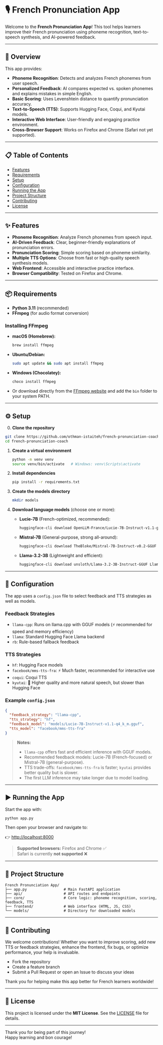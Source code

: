 # 🎙️ French Pronunciation App

Welcome to the **French Pronunciation App**! This tool helps learners improve their French pronunciation using phoneme recognition, text-to-speech synthesis, and AI-powered feedback.

---

## 🚀 Overview

This app provides:

- **Phoneme Recognition**: Detects and analyzes French phonemes from user speech.
- **Personalized Feedback**: AI compares expected vs. spoken phonemes and explains mistakes in simple English.
- **Basic Scoring**: Uses Levenshtein distance to quantify pronunciation accuracy.
- **Text-to-Speech (TTS)**: Supports Hugging Face, Coqui, and Kyutai models.
- **Interactive Web Interface**: User-friendly and engaging practice environment.
- **Cross-Browser Support**: Works on Firefox and Chrome (Safari not yet supported).

---

## 📋 Table of Contents

- [Features](#-features)
- [Requirements](#-requirements)
- [Setup](#-setup)
- [Configuration](#-configuration)
- [Running the App](#-running-the-app)
- [Project Structure](#-project-structure)
- [Contributing](#-contributing)
- [License](#-license)

---

## ✨ Features

- **Phoneme Recognition**: Analyze French phonemes from speech input.
- **AI-Driven Feedback**: Clear, beginner-friendly explanations of pronunciation errors.
- **Pronunciation Scoring**: Simple scoring based on phoneme similarity.
- **Multiple TTS Options**: Choose from fast or high-quality speech synthesis models.
- **Web Frontend**: Accessible and interactive practice interface.
- **Browser Compatibility**: Tested on Firefox and Chrome.

---

## 📦 Requirements

- **Python 3.11** (recommended)
- **FFmpeg** (for audio format conversion)

### Installing FFmpeg

- **macOS (Homebrew):**

  ```bash
  brew install ffmpeg
  ```

- **Ubuntu/Debian:**

  ```bash
  sudo apt update && sudo apt install ffmpeg
  ```

- **Windows (Chocolatey):**

  ```bash
  choco install ffmpeg
  ```

- Or download directly from the [FFmpeg website](https://ffmpeg.org/) and add the `bin` folder to your system PATH.

---

## ⚙️ Setup

0. **Clone the repository**

  ```bash
  git clone https://github.com/othman-istaiteh/french-pronunciation-coach.git
  cd french-pronunciation-coach
  ```

1. **Create a virtual environment**

   ```bash
   python -m venv venv
   source venv/bin/activate   # Windows: venv\Scripts\activate
   ```

2. **Install dependencies**

   ```bash
   pip install -r requirements.txt
   ```

3. **Create the models directory**

   ```bash
   mkdir models
   ```

4. **Download language models** (choose one or more):

   - **Lucie-7B** (French-optimized, recommended):

     ```bash
     huggingface-cli download OpenLLM-France/Lucie-7B-Instruct-v1.1-gguf Lucie-7B-Instruct-v1.1-q4_k_m.gguf --local-dir models --local-dir-use-symlinks False
     ```

   - **Mistral-7B** (General-purpose, strong all-around):

     ```bash
     huggingface-cli download TheBloke/Mistral-7B-Instruct-v0.2-GGUF mistral-7b-instruct-v0.2.Q5_K_M.gguf --local-dir models --local-dir-use-symlinks False
     ```

   - **Llama-3.2-3B** (Lightweight and efficient):

     ```bash
     huggingface-cli download unsloth/Llama-3.2-3B-Instruct-GGUF Llama-3.2-3B-Instruct-Q5_K_S.gguf --local-dir models --local-dir-use-symlinks False
     ```

---

## 🔧 Configuration

The app uses a `config.json` file to select feedback and TTS strategies as well as models.

### Feedback Strategies

- `llama-cpp`: Runs on llama.cpp with GGUF models (⚡ recommended for speed and memory efficiency)
- `llama`: Standard Hugging Face Llama backend
- `rb`: Rule-based fallback feedback

### TTS Strategies

- `hf`: Hugging Face models
- `facebook/mms-tts-fra`: ⚡ Much faster, recommended for interactive use
- `coqui`: Coqui TTS
- `kyutai`: 🎵 Higher quality and more natural speech, but slower than Hugging Face

### Example `config.json`

```json
{
  "feedback_strategy": "llama-cpp",
  "tts_strategy": "hf",
  "feedback_model": "models/Lucie-7B-Instruct-v1.1-q4_k_m.gguf",
  "tts_model": "facebook/mms-tts-fra"
}
```

> **Notes:**
> - `llama-cpp` offers fast and efficient inference with GGUF models.
> - Recommended feedback models: Lucie-7B (French-focused) or Mistral-7B (general-purpose).
> - TTS trade-offs: `facebook/mms-tts-fra` is faster; `kyutai` provides better quality but is slower.
> - The first LLM inference may take longer due to model loading.

---

## ▶️ Running the App

Start the app with:

```bash
python app.py
```

Then open your browser and navigate to:

👉 [http://localhost:8000](http://localhost:8000)

> **Supported browsers:** Firefox and Chrome ✅  
> Safari is currently **not supported** ❌

---

## 📂 Project Structure

```
French Pronunciation App/
├── app.py                 # Main FastAPI application
├── api/                   # API routes and endpoints
├── core/                  # Core logic: phoneme recognition, scoring, feedback, TTS
├── frontend/              # Web interface (HTML, JS, CSS)
└── models/                # Directory for downloaded models
```

---

## 🤝 Contributing

We welcome contributions! Whether you want to improve scoring, add new TTS or feedback strategies, enhance the frontend, fix bugs, or optimize performance, your help is invaluable.

- Fork the repository
- Create a feature branch
- Submit a Pull Request or open an Issue to discuss your ideas

Thank you for helping make this app better for French learners worldwide!

---

## 📄 License

This project is licensed under the **MIT License**. See the [LICENSE](LICENSE) file for details.

---

Thank you for being part of this journey!  
Happy learning and bon courage!
